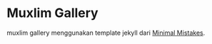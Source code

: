 # Muxlim Gallery

muxlim gallery menggunakan template jekyll dari [Minimal Mistakes](https://mmistakes.github.io/minimal-mistakes/).
